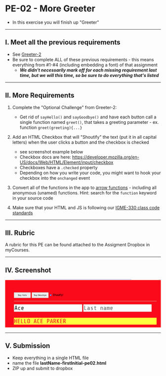 # PE-02 - More Greeter

- In this exercise you will finish up "Greeter"

<hr>

## I. Meet all the previous requirements 

- See [Greeter-2](../checkoffs/greeter-2.md)
- Be sure to complete ALL of these previous requirements - this means everything from #1-#4 (including embedding a font) of that assignment
  - ***We didn't necessarily mark off for each missing requirement last time, but we will this time, so be sure to do everything that's listed***

<hr>

## II. More Requirements

1) Complete the "Optional Challenge" from Greeter-2:
    - Get rid of `sayHello()` and `sayGoodbye()` and have each button call a single function named `greet()`, that takes a greeting parameter - ex. function `greet(greeting){...}`

2) Add an HTML Checkbox that will "Shoutify" the text (put it in all capital letters) when the user clicks a button and the checkbox is checked
    - see screenshot example below
    - Checkbox docs are here: https://developer.mozilla.org/en-US/docs/Web/HTML/Element/input/checkbox
    - Checkboxes have a `.checked` property
    - Depending on how you write your code, you might want to hook your checkbox into the `onchanged` event 

3) Convert all of the functions in the app to [arrow functions](../notes/js-functions.md#vi-b-arrow-function-examples) - including all anonymous (unamed) functions. Hint: search for the `function` keyword in your source code

4) Make sure that your HTML and JS is following our [IGME-330 class code standards](../notes/code-style-required-330.md)

<hr>

## III. Rubric

A rubric for this PE can be found attached to the Assigment Dropbox in myCourses.

<hr>

## IV. Screenshot

![screenshot](./_images/pe02-1.png)

<hr>

## V. Submission

- Keep everything in a single HTML file
- name the file **lastName-firstInitial-pe02.html**
- ZIP up and submit to dropbox
